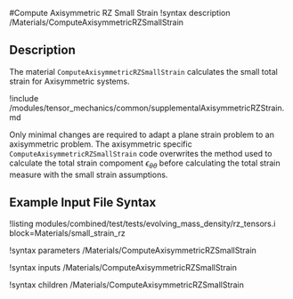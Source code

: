 #Compute Axisymmetric RZ Small Strain
!syntax description /Materials/ComputeAxisymmetricRZSmallStrain


## Description
The material `ComputeAxisymmetricRZSmallStrain` calculates the small total strain for Axisymmetric systems.

!include /modules/tensor_mechanics/common/supplementalAxisymmetricRZStrain.md

Only minimal changes are required to adapt a plane strain problem to an axisymmetric problem. The axisymmetric specific `ComputeAxisymmetricRZSmallStrain` code overwrites the method used to calculate the total strain compoment $\epsilon_{\theta \theta}$ before calculating the total strain measure with the small strain assumptions.

## Example Input File Syntax
!listing modules/combined/test/tests/evolving_mass_density/rz_tensors.i block=Materials/small_strain_rz

!syntax parameters /Materials/ComputeAxisymmetricRZSmallStrain

!syntax inputs /Materials/ComputeAxisymmetricRZSmallStrain

!syntax children /Materials/ComputeAxisymmetricRZSmallStrain
